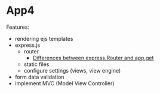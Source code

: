 # App4

Features:
- rendering ejs templates
- express.js
  - router
    - [Differences between express.Router and app.get](https://stackoverflow.com/questions/28305120/differences-between-express-router-and-app-get)
  - static files
  - configure settings (views, view engine)
- form data validation
- implement MVC (Model View Controller)
